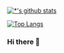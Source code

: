 [![*'s github stats](https://github-readme-stats.vercel.app/api?username=inbn6619)](https://github.com/inbn6619)

[![Top Langs](https://github-readme-stats.vercel.app/api/top-langs/?username=inbn6619&layout=compact)](https://github.com/inbn6619/github-readme-stats)


### Hi there 👋

<!--
**inbn6619/inbn6619** is a ✨ _special_ ✨ repository because its `README.md` (this file) appears on your GitHub profile.

Here are some ideas to get you started:

- 🔭 I’m currently working on ...
- 🌱 I’m currently learning ...
- 👯 I’m looking to collaborate on ...
- 🤔 I’m looking for help with ...
- 💬 Ask me about ...
- 📫 How to reach me: ...
- 😄 Pronouns: ...
- ⚡ Fun fact: ...
-->
